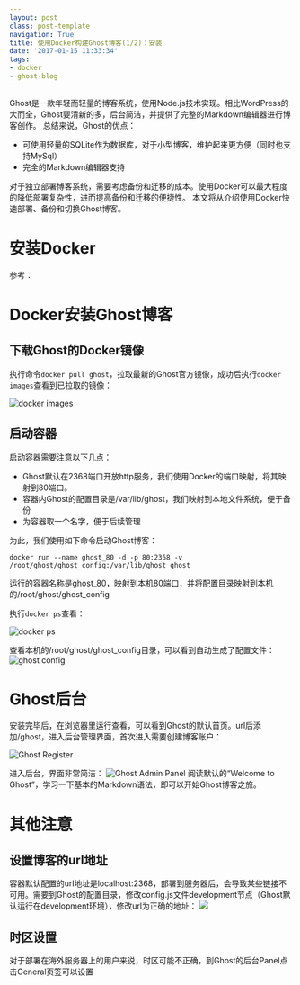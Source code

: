 ```yaml
---
layout: post
class: post-template
navigation: True
title: 使用Docker构建Ghost博客(1/2)：安装
date: '2017-01-15 11:33:34'
tags:
- docker
- ghost-blog
---
```


Ghost是一款年轻而轻量的博客系统，使用Node.js技术实现。相比WordPress的大而全，Ghost要清新的多，后台简洁，并提供了完整的Markdown编辑器进行博客创作。
总结来说，Ghost的优点：

* 可使用轻量的SQLite作为数据库，对于小型博客，维护起来更方便（同时也支持MySql）
* 完全的Markdown编辑器支持

对于独立部署博客系统，需要考虑备份和迁移的成本。使用Docker可以最大程度的降低部署复杂性，进而提高备份和迁移的便捷性。
本文将从介绍使用Docker快速部署、备份和切换Ghost博客。

# 安装Docker
参考：

# Docker安装Ghost博客
## 下载Ghost的Docker镜像
执行命令`docker pull ghost`，拉取最新的Ghost官方镜像，成功后执行`docker images`查看到已拉取的镜像：

![docker images](https://cdn.imshuai.com/images/2017/01/-----2017-01-15-19.09.45.png)

## 启动容器
启动容器需要注意以下几点：

* Ghost默认在2368端口开放http服务，我们使用Docker的端口映射，将其映射到80端口。
* 容器内Ghost的配置目录是/var/lib/ghost，我们映射到本地文件系统，便于备份
* 为容器取一个名字，便于后续管理

为此，我们使用如下命令启动Ghost博客：

`docker run --name ghost_80 -d -p 80:2368 -v /root/ghost/ghost_config:/var/lib/ghost ghost`

运行的容器名称是ghost_80，映射到本机80端口，并将配置目录映射到本机的/root/ghost/ghost_config

执行`docker ps`查看：

![docker ps](https://cdn.imshuai.com/images/2017/01/-----2017-01-15-19.16.11.png)

查看本机的/root/ghost/ghost_config目录，可以看到自动生成了配置文件：
![ghost config](https://cdn.imshuai.com/images/2017/01/-----2017-01-15-19.18.57.png)

# Ghost后台
安装完毕后，在浏览器里运行查看，可以看到Ghost的默认首页。url后添加/ghost，进入后台管理界面，首次进入需要创建博客账户：

![Ghost Register](https://cdn.imshuai.com/images/2017/01/-----2017-01-15-19.24.07.png)

进入后台，界面非常简洁：
![Ghost Admin Panel](https://cdn.imshuai.com/images/2017/01/-----2017-01-15-19.26.48.png)
阅读默认的“Welcome to Ghost”，学习一下基本的Markdown语法，即可以开始Ghost博客之旅。

# 其他注意

## 设置博客的url地址
容器默认配置的url地址是localhost:2368，部署到服务器后，会导致某些链接不可用。需要到Ghost的配置目录，修改config.js文件development节点（Ghost默认运行在development环境），修改url为正确的地址：
![](https://cdn.imshuai.com/images/2017/01/-----2017-01-15-19.30.36.png)

## 时区设置
对于部署在海外服务器上的用户来说，时区可能不正确，到Ghost的后台Panel点击General页签可以设置
<!--stackedit_data:
eyJoaXN0b3J5IjpbNzI5MTI0MDE0XX0=
-->
